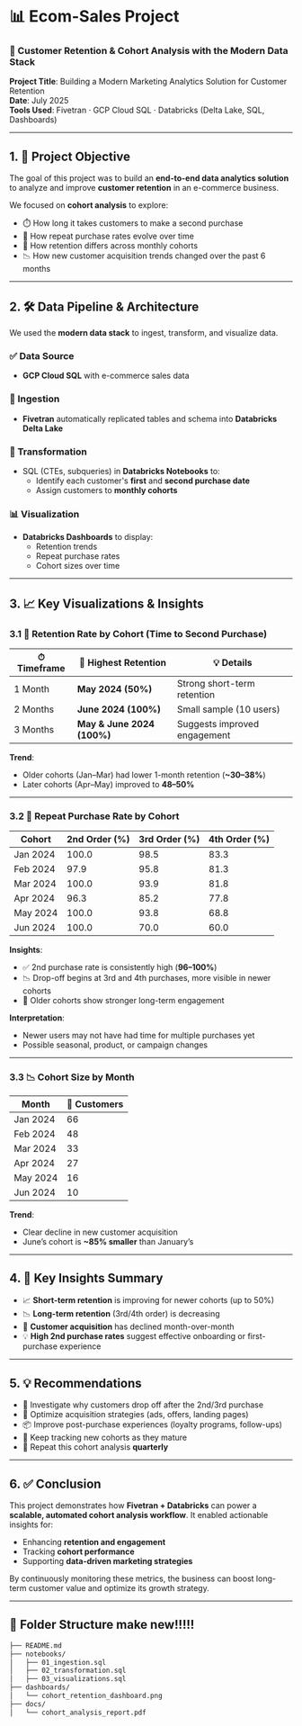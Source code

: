 # 📊 Ecom-Sales Project

### 🧩 Customer Retention & Cohort Analysis with the Modern Data Stack

**Project Title**: Building a Modern Marketing Analytics Solution for Customer Retention  
**Date**: July 2025  
**Tools Used**: Fivetran · GCP Cloud SQL · Databricks (Delta Lake, SQL, Dashboards)

---

## 1. 🎯 Project Objective

The goal of this project was to build an **end-to-end data analytics solution** to analyze and improve **customer retention** in an e-commerce business.

We focused on **cohort analysis** to explore:

- ⏱️ How long it takes customers to make a second purchase  
- 🔁 How repeat purchase rates evolve over time  
- 📅 How retention differs across monthly cohorts  
- 📉 How new customer acquisition trends changed over the past 6 months  

---

## 2. 🛠️ Data Pipeline & Architecture

We used the **modern data stack** to ingest, transform, and visualize data.

### ✅ Data Source
- **GCP Cloud SQL** with e-commerce sales data

### 🚀 Ingestion
- **Fivetran** automatically replicated tables and schema into **Databricks Delta Lake**

### 🔄 Transformation
- SQL (CTEs, subqueries) in **Databricks Notebooks** to:
  - Identify each customer's **first** and **second purchase date**
  - Assign customers to **monthly cohorts**

### 📊 Visualization
- **Databricks Dashboards** to display:
  - Retention trends
  - Repeat purchase rates
  - Cohort sizes over time

---

## 3. 📈 Key Visualizations & Insights

### 3.1 🔁 Retention Rate by Cohort (Time to Second Purchase)

| ⏱ Timeframe | 📌 Highest Retention | 💡 Details |
|-------------|----------------------|------------|
| 1 Month     | **May 2024 (50%)**   | Strong short-term retention |
| 2 Months    | **June 2024 (100%)** | Small sample (10 users) |
| 3 Months    | **May & June 2024 (100%)** | Suggests improved engagement |

**Trend**:
- Older cohorts (Jan–Mar) had lower 1-month retention (**~30–38%**)  
- Later cohorts (Apr–May) improved to **48–50%**

---

### 3.2 🔄 Repeat Purchase Rate by Cohort

| Cohort     | 2nd Order (%) | 3rd Order (%) | 4th Order (%) |
|------------|---------------|----------------|----------------|
| Jan 2024   | 100.0         | 98.5           | 83.3           |
| Feb 2024   | 97.9          | 95.8           | 81.3           |
| Mar 2024   | 100.0         | 93.9           | 81.8           |
| Apr 2024   | 96.3          | 85.2           | 77.8           |
| May 2024   | 100.0         | 93.8           | 68.8           |
| Jun 2024   | 100.0         | 70.0           | 60.0           |

**Insights**:
- ✅ 2nd purchase rate is consistently high (**96–100%**)
- 📉 Drop-off begins at 3rd and 4th purchases, more visible in newer cohorts
- 📆 Older cohorts show stronger long-term engagement

**Interpretation**:
- Newer users may not have had time for multiple purchases yet  
- Possible seasonal, product, or campaign changes

---

### 3.3 📉 Cohort Size by Month

| Month      | 🧍 Customers |
|------------|-------------|
| Jan 2024   | 66          |
| Feb 2024   | 48          |
| Mar 2024   | 33          |
| Apr 2024   | 27          |
| May 2024   | 16          |
| Jun 2024   | 10          |

**Trend**:
- Clear decline in new customer acquisition  
- June’s cohort is **~85% smaller** than January’s

---

## 4. 📌 Key Insights Summary

- 📈 **Short-term retention** is improving for newer cohorts (up to 50%)
- 📉 **Long-term retention** (3rd/4th order) is decreasing
- 🔽 **Customer acquisition** has declined month-over-month
- 💡 **High 2nd purchase rates** suggest effective onboarding or first-purchase experience

---

## 5. 💡 Recommendations

- 🧪 Investigate why customers drop off after the 2nd/3rd purchase
- 🎯 Optimize acquisition strategies (ads, offers, landing pages)
- 📦 Improve post-purchase experiences (loyalty programs, follow-ups)
- 📅 Keep tracking new cohorts as they mature
- 🔁 Repeat this cohort analysis **quarterly**

---

## 6. ✅ Conclusion

This project demonstrates how **Fivetran + Databricks** can power a **scalable, automated cohort analysis workflow**. It enabled actionable insights for:

- Enhancing **retention and engagement**
- Tracking **cohort performance**
- Supporting **data-driven marketing strategies**

By continuously monitoring these metrics, the business can boost long-term customer value and optimize its growth strategy.

---

## 📎 Folder Structure  make new!!!!!

```bash
├── README.md
├── notebooks/
│   ├── 01_ingestion.sql
│   ├── 02_transformation.sql
│   ├── 03_visualizations.sql
├── dashboards/
│   └── cohort_retention_dashboard.png
├── docs/
│   └── cohort_analysis_report.pdf
